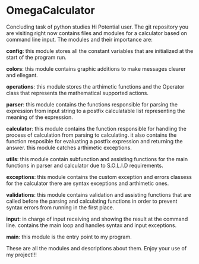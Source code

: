# OmegaCalculator
Concluding task of python studies
Hi Potential user.
The git repository you are visiting right now contains files and modules for a calculator based on command line input.
The modules and their importance are:

**config**: this module stores all the constant variables that are initialized at the start of the program run.

**colors**: this module contains graphic additions to make messages clearer and ellegant.

**operations**: this module stores the arthimetic functions and the Operator class that represents the mathematical supported actions.

**parser**: this module contains the functions responsible for parsing the expression from input string to a 
postfix calculatable list representing the meaning of the expression.

**calculator**: this module contains the function responsible for handling the process of calculation from parsing to calculating. 
it also contains the function resposible for evaluating a postfix expression and returning the answer.
this module catches arthimetic exceptions.

**utils**: this module contain subfunction and assisting functions for the main functions in parser and calculator 
due to S.O.L.I.D requirements.

**exceptions**: this module contains the custom exception and errors classess for the calculator there are syntax exceptions 
and arthimetic ones.

**validations**: this module contains validation and assisting functions that are called before the parsing and calculating functions in order to prevent syntax errors from running in the first place.

**input**: in charge of input receiving and showing the result at the command line.
contains the main loop and handles syntax and input exceptions.
 
**main**: this module is the entry point to my program.

These are all the modules and descriptions about them.
Enjoy your use of my project!!!
